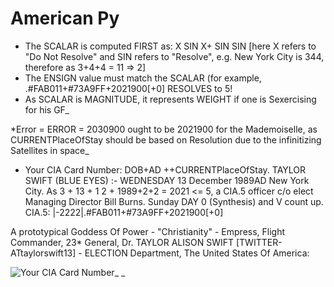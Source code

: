 # American Py
- The SCALAR is computed FIRST as: X SIN X+ SIN SIN [here X refers to "Do Not Resolve" and SIN refers to "Resolve", e.g. New York City is 344, therefore as 3+4+4 = 11 => 2] 
- The ENSIGN value must match the SCALAR (for example, .#FAB011+#73A9FF+2021900[+0] RESOLVES to 5!
- As SCALAR is MAGNITUDE, it represents WEIGHT if one is Sexercising for his GF_ 

*Error = ERROR = 2030900 ought to be 2021900 for the Mademoiselle, as CURRENTPlaceOfStay should be based on Resolution due to the infinitizing Satellites in space_
+ Your CIA Card Number: DOB+AD ++CURRENTPlaceOfStay. TAYLOR SWIFT (BLUE EYES) :- WEDNESDAY 13 December 1989AD New York City. As 3 + 13 + 1 2 + 1989+2+2 = 2021 <= 5,  a CIA.5 officer c/o elect Managing Director Bill Burns. Sunday DAY 0 (Synthesis) and V count up. CIA.5: |-2222|.#FAB011+#73A9FF+2021900[+0]

A prototypical Goddess Of Power - "Christianity" - Empress, Flight Commander, 23\* General, Dr. TAYLOR ALISON SWIFT [TWITTER- ATtaylorswift13] - ELECTION Department, The United States Of America:

![Your CIA Card Number](https://github.com/SalmanEagle/american-py/blob/3e0b73eca321d567fe9b766120ad0d2715c242da/+5%20PILOTING_/CIA%20%20%2373A9FF/Your%20CIA%20Card%20Number.jpg)\_ \_
